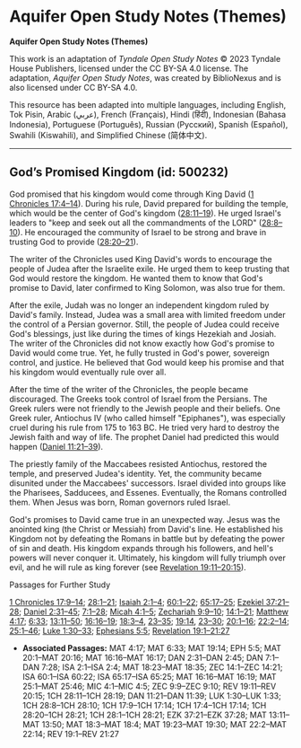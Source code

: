 # Aquifer Open Study Notes (Themes)

**Aquifer Open Study Notes (Themes)**

This work is an adaptation of *Tyndale Open Study Notes* © 2023 Tyndale House Publishers, licensed under the CC BY\-SA 4\.0 license. The adaptation, *Aquifer Open Study Notes*, was created by BiblioNexus and is also licensed under CC BY\-SA 4\.0\.

This resource has been adapted into multiple languages, including English, Tok Pisin, Arabic (عربي), French (Français), Hindi (हिंदी), Indonesian (Bahasa Indonesia), Portuguese (Português), Russian (Русский), Spanish (Español), Swahili (Kiswahili), and Simplified Chinese (简体中文).



--------------------------------

## God’s Promised Kingdom (id: 500232)

God promised that his kingdom would come through King David ([1 Chronicles 17:4–14](https://ref.ly/1Chr17:4-1Chr17:14)). During his rule, David prepared for building the temple, which would be the center of God's kingdom ([28:11–19](https://ref.ly/1Chr28:11-1Chr28:19)). He urged Israel's leaders to "keep and seek out all the commandments of the LORD" ([28:8–10](https://ref.ly/1Chr28:8-1Chr28:10)). He encouraged the community of Israel to be strong and brave in trusting God to provide ([28:20–21](https://ref.ly/1Chr28:20-1Chr28:21)).

The writer of the Chronicles used King David's words to encourage the people of Judea after the Israelite exile. He urged them to keep trusting that God would restore the kingdom. He wanted them to know that God's promise to David, later confirmed to King Solomon, was also true for them. 

After the exile, Judah was no longer an independent kingdom ruled by David's family. Instead, Judea was a small area with limited freedom under the control of a Persian governor. Still, the people of Judea could receive God's blessings, just like during the times of kings Hezekiah and Josiah. The writer of the Chronicles did not know exactly how God's promise to David would come true. Yet, he fully trusted in God's power, sovereign control, and justice. He believed that God would keep his promise and that his kingdom would eventually rule over all.

After the time of the writer of the Chronicles, the people became discouraged. The Greeks took control of Israel from the Persians. The Greek rulers were not friendly to the Jewish people and their beliefs. One Greek ruler, Antiochus IV (who called himself "Epiphanes"), was especially cruel during his rule from 175 to 163 BC. He tried very hard to destroy the Jewish faith and way of life. The prophet Daniel had predicted this would happen ([Daniel 11:21–39](https://ref.ly/Dan11:21-Dan11:39)). 

The priestly family of the Maccabees resisted Antiochus, restored the temple, and preserved Judea's identity. Yet, the community became disunited under the Maccabees' successors. Israel divided into groups like the Pharisees, Sadducees, and Essenes. Eventually, the Romans controlled them. When Jesus was born, Roman governors ruled Israel.

God's promises to David came true in an unexpected way. Jesus was the anointed king (the Christ or Messiah) from David's line. He established his Kingdom not by defeating the Romans in battle but by defeating the power of sin and death. His kingdom expands through his followers, and hell's powers will never conquer it. Ultimately, his kingdom will fully triumph over evil, and he will rule as king forever (see [Revelation 19:11–20:15](https://ref.ly/Rev19:11-Rev20:15)).

Passages for Further Study

[1 Chronicles 17:9–14](https://ref.ly/1Chr17:9-1Chr17:14); [28:1–21](https://ref.ly/1Chr28:1-1Chr28:21); [Isaiah 2:1–4](https://ref.ly/Isa2:1-Isa2:4); [60:1–22](https://ref.ly/Isa60:1-Isa60:22); [65:17–25](https://ref.ly/Isa65:17-Isa65:25); [Ezekiel 37:21–28](https://ref.ly/Ezek37:21-Ezek37:28); [Daniel 2:31–45](https://ref.ly/Dan2:31-Dan2:45); [7:1–28](https://ref.ly/Dan7:1-Dan7:28); [Micah 4:1–5](https://ref.ly/Mic4:1-Mic4:5); [Zechariah 9:9–10](https://ref.ly/Zech9:9-Zech9:10); [14:1–21](https://ref.ly/Zech14:1-Zech14:21); [Matthew 4:17](https://ref.ly/Matt4:17); [6:33](https://ref.ly/Matt6:33); [13:11–50](https://ref.ly/Matt13:11-Matt13:50); [16:16–19](https://ref.ly/Matt16:16-Matt16:19); [18:3–4](https://ref.ly/Matt18:3-Matt18:4), [23–35](https://ref.ly/Matt18:23-Matt18:35); [19:14](https://ref.ly/Matt19:14), [23–30](https://ref.ly/Matt19:23-Matt19:30); [20:1–16](https://ref.ly/Matt20:1-Matt20:16); [22:2–14](https://ref.ly/Matt22:2-Matt22:14); [25:1–46](https://ref.ly/Matt25:1-Matt25:46); [Luke 1:30–33](https://ref.ly/Luke1:30-Luke1:33); [Ephesians 5:5](https://ref.ly/Eph5:5); [Revelation 19:1–21:27](https://ref.ly/Rev19:1-Rev21:27)

* **Associated Passages:** MAT 4:17; MAT 6:33; MAT 19:14; EPH 5:5; MAT 20:1–MAT 20:16; MAT 16:16–MAT 16:17; DAN 2:31–DAN 2:45; DAN 7:1–DAN 7:28; ISA 2:1–ISA 2:4; MAT 18:23–MAT 18:35; ZEC 14:1–ZEC 14:21; ISA 60:1–ISA 60:22; ISA 65:17–ISA 65:25; MAT 16:16–MAT 16:19; MAT 25:1–MAT 25:46; MIC 4:1–MIC 4:5; ZEC 9:9–ZEC 9:10; REV 19:11–REV 20:15; 1CH 28:11–1CH 28:19; DAN 11:21–DAN 11:39; LUK 1:30–LUK 1:33; 1CH 28:8–1CH 28:10; 1CH 17:9–1CH 17:14; 1CH 17:4–1CH 17:14; 1CH 28:20–1CH 28:21; 1CH 28:1–1CH 28:21; EZK 37:21–EZK 37:28; MAT 13:11–MAT 13:50; MAT 18:3–MAT 18:4; MAT 19:23–MAT 19:30; MAT 22:2–MAT 22:14; REV 19:1–REV 21:27

